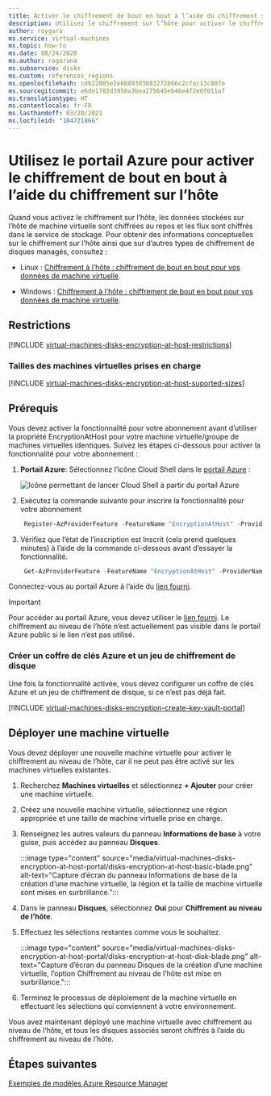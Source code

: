 ```yaml
---
title: Activer le chiffrement de bout en bout à l’aide du chiffrement sur l’hôte – Portail Azure – Disques managés
description: Utilisez le chiffrement sur l’hôte pour activer le chiffrement de bout en bout sur vos disques managés Azure – Portail Azure.
author: roygara
ms.service: virtual-machines
ms.topic: how-to
ms.date: 08/24/2020
ms.author: rogarana
ms.subservice: disks
ms.custom: references_regions
ms.openlocfilehash: cdb22805e2e68893d3883272b66c2cfac13c807e
ms.sourcegitcommit: e6de1702d3958a3bea275645eb46e4f2e0f011af
ms.translationtype: HT
ms.contentlocale: fr-FR
ms.lasthandoff: 03/20/2021
ms.locfileid: "104721866"
---
```

# <a name="use-the-azure-portal-to-enable-end-to-end-encryption-using-encryption-at-host"></a>Utilisez le portail Azure pour activer le chiffrement de bout en bout à l’aide du chiffrement sur l’hôte

Quand vous activez le chiffrement sur l’hôte, les données stockées sur l’hôte de machine virtuelle sont chiffrées au repos et les flux sont chiffrés dans le service de stockage. Pour obtenir des informations conceptuelles sur le chiffrement sur l’hôte ainsi que sur d’autres types de chiffrement de disques managés, consultez :

* Linux : [Chiffrement à l’hôte : chiffrement de bout en bout pour vos données de machine virtuelle](./disk-encryption.md#encryption-at-host---end-to-end-encryption-for-your-vm-data).

* Windows : [Chiffrement à l’hôte : chiffrement de bout en bout pour vos données de machine virtuelle](./disk-encryption.md#encryption-at-host---end-to-end-encryption-for-your-vm-data).

## <a name="restrictions"></a>Restrictions

[!INCLUDE [virtual-machines-disks-encryption-at-host-restrictions](../../includes/virtual-machines-disks-encryption-at-host-restrictions.md)]


### <a name="supported-vm-sizes"></a>Tailles des machines virtuelles prises en charge

[!INCLUDE [virtual-machines-disks-encryption-at-host-suported-sizes](../../includes/virtual-machines-disks-encryption-at-host-suported-sizes.md)]

## <a name="prerequisites"></a>Prérequis

Vous devez activer la fonctionnalité pour votre abonnement avant d’utiliser la propriété EncryptionAtHost pour votre machine virtuelle/groupe de machines virtuelles identiques. Suivez les étapes ci-dessous pour activer la fonctionnalité pour votre abonnement :

1. **Portail Azure**: Sélectionnez l’icône Cloud Shell dans le [portail Azure](https://portal.azure.com) :

    ![Icône permettant de lancer Cloud Shell à partir du portail Azure](../Cloud-Shell/media/overview/portal-launch-icon.png)
    
2.  Exécutez la commande suivante pour inscrire la fonctionnalité pour votre abonnement

    ```powershell
     Register-AzProviderFeature -FeatureName "EncryptionAtHost" -ProviderNamespace "Microsoft.Compute" 
    ```

3.  Vérifiez que l’état de l’inscription est Inscrit (cela prend quelques minutes) à l’aide de la commande ci-dessous avant d’essayer la fonctionnalité.

    ```powershell
     Get-AzProviderFeature -FeatureName "EncryptionAtHost" -ProviderNamespace "Microsoft.Compute"  
    ```


Connectez-vous au portail Azure à l’aide du [lien fourni](https://aka.ms/diskencryptionupdates).

> [!IMPORTANT]
> Pour accéder au portail Azure, vous devez utiliser le [lien fourni](https://aka.ms/diskencryptionupdates). Le chiffrement au niveau de l’hôte n’est actuellement pas visible dans le portail Azure public si le lien n’est pas utilisé.

### <a name="create-an-azure-key-vault-and-disk-encryption-set"></a>Créer un coffre de clés Azure et un jeu de chiffrement de disque

Une fois la fonctionnalité activée, vous devez configurer un coffre de clés Azure et un jeu de chiffrement de disque, si ce n’est pas déjà fait.

[!INCLUDE [virtual-machines-disks-encryption-create-key-vault-portal](../../includes/virtual-machines-disks-encryption-create-key-vault-portal.md)]

## <a name="deploy-a-vm"></a>Déployer une machine virtuelle

Vous devez déployer une nouvelle machine virtuelle pour activer le chiffrement au niveau de l’hôte, car il ne peut pas être activé sur les machines virtuelles existantes.

1. Recherchez **Machines virtuelles** et sélectionnez **+ Ajouter** pour créer une machine virtuelle.
1. Créez une nouvelle machine virtuelle, sélectionnez une région appropriée et une taille de machine virtuelle prise en charge.
1. Renseignez les autres valeurs du panneau **Informations de base** à votre guise, puis accédez au panneau **Disques**.

    :::image type="content" source="media/virtual-machines-disks-encryption-at-host-portal/disks-encryption-at-host-basic-blade.png" alt-text="Capture d’écran du panneau Informations de base de la création d’une machine virtuelle, la région et la taille de machine virtuelle sont mises en surbrillance.":::

1. Dans le panneau **Disques**, sélectionnez **Oui** pour **Chiffrement au niveau de l’hôte**.
1. Effectuez les sélections restantes comme vous le souhaitez.

    :::image type="content" source="media/virtual-machines-disks-encryption-at-host-portal/disks-encryption-at-host-disk-blade.png" alt-text="Capture d’écran du panneau Disques de la création d’une machine virtuelle, l’option Chiffrement au niveau de l’hôte est mise en surbrillance.":::

1. Terminez le processus de déploiement de la machine virtuelle en effectuant les sélections qui conviennent à votre environnement.

Vous avez maintenant déployé une machine virtuelle avec chiffrement au niveau de l’hôte, et tous les disques associés seront chiffrés à l’aide du chiffrement au niveau de l’hôte.

## <a name="next-steps"></a>Étapes suivantes

[Exemples de modèles Azure Resource Manager](https://github.com/Azure-Samples/managed-disks-powershell-getting-started/tree/master/EncryptionAtHost)

